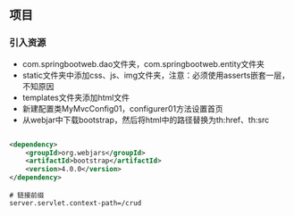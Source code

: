 ## 项目

### 引入资源

* com.springbootweb.dao文件夹，com.springbootweb.entity文件夹
* static文件夹中添加css、js、img文件夹，注意：必须使用asserts嵌套一层，不知原因
* templates文件夹添加html文件
* 新建配置类MyMvcConfig01，configurer01方法设置首页
* 从webjar中下载bootstrap，然后将html中的路径替换为th:href、th:src

```xml

<dependency>
    <groupId>org.webjars</groupId>
    <artifactId>bootstrap</artifactId>
    <version>4.0.0</version>
</dependency>
```
```properties
# 链接前缀
server.servlet.context-path=/crud
```